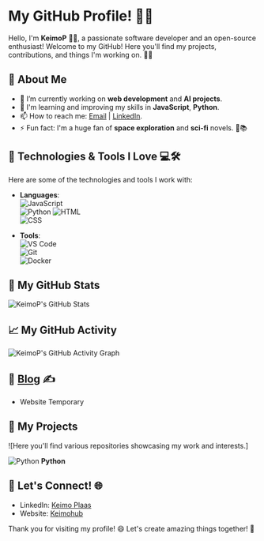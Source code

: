 # My GitHub Profile! 👋🚀

Hello, I'm **KeimoP** 👨‍💻, a passionate software developer and an open-source enthusiast! Welcome to my GitHub! Here you'll find my projects, contributions, and things I'm working on. 🌱✨

## 🌟 About Me
- 🔭 I’m currently working on **web development** and **AI projects**.
- 🌱 I'm learning and improving my skills in **JavaScript**, **Python**.
- 📫 How to reach me: [Email](mailto:keimo@hkhk.edu.ee) | [LinkedIn](https://ee.linkedin.com/in/keimo-plaas-0a128b33b).
- ⚡ Fun fact: I'm a huge fan of **space exploration** and **sci-fi** novels. 🌌📚

## 🔧 Technologies & Tools I Love 💻🛠️

Here are some of the technologies and tools I work with:

- **Languages**:  
  ![JavaScript](https://img.shields.io/badge/JavaScript-%23F7DF1E?style=for-the-badge&logo=javascript&logoColor=black)  
  ![Python](https://img.shields.io/badge/Python-%2314354C?style=for-the-badge&logo=python&logoColor=white)
  ![HTML](https://img.shields.io/badge/HTML-%23E34F26?style=for-the-badge&logo=html5&logoColor=white)    
  ![CSS](https://img.shields.io/badge/CSS-%231572B6?style=for-the-badge&logo=css3&logoColor=white)  
  
- **Tools**:  
  ![VS Code](https://img.shields.io/badge/VS%20Code-%23007ACC?style=for-the-badge&logo=visualstudiocode&logoColor=white)  
  ![Git](https://img.shields.io/badge/Git-%23F1502F?style=for-the-badge&logo=git&logoColor=white)  
  ![Docker](https://img.shields.io/badge/Docker-%232496ED?style=for-the-badge&logo=docker&logoColor=white)

## 🚀 My GitHub Stats

![KeimoP's GitHub Stats](https://github-readme-stats.vercel.app/api?username=KeimoP&show_icons=true&hide_title=true&count_private=true&hide=prs&theme=tokyonight)

## 📈 My GitHub Activity
![KeimoP's GitHub Activity Graph](https://activity-graph.herokuapp.com/graph?username=KeimoP&theme=github)

## 📝 [Blog](https://main.keimohub.live/blog.html) ✍️
- Website Temporary

## 📂 My Projects
![Here you'll find various repositories showcasing my work and interests.]

![Python](https://img.shields.io/badge/Python-%2314354C?style=for-the-badge&logo=python&logoColor=white) **Python**

## 🤝 Let's Connect! 🌐
- LinkedIn: [Keimo Plaas](https://ee.linkedin.com/in/keimo-plaas-0a128b33b)
- Website: [Keimohub](https://main.keimohub.live)

Thank you for visiting my profile! 😄 Let's create amazing things together! 💪
